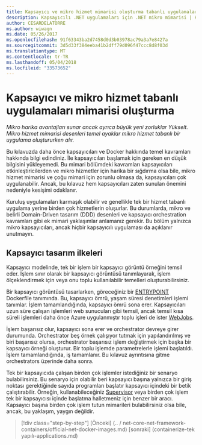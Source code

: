 ```yaml
---
title: Kapsayıcı ve mikro hizmet mimarisi oluşturma tabanlı uygulamaları
description: Kapsayıcılı .NET uygulamaları için .NET mikro mimarisi | Kapsayıcı ve mikro hizmet mimarisi oluşturma tabanlı uygulamaları
author: CESARDELATORRE
ms.author: wiwagn
ms.date: 05/26/2017
ms.openlocfilehash: 91f63343ba2d7458d0d3b03978ac79a3a7e8427a
ms.sourcegitcommit: 3d5d33f384eeba41b2dff79d096f47ccc8d8f03d
ms.translationtype: MT
ms.contentlocale: tr-TR
ms.lasthandoff: 05/04/2018
ms.locfileid: "33573652"
---
```

# <a name="architecting-container--and-microservice-based-applications"></a>Kapsayıcı ve mikro hizmet tabanlı uygulamaları mimarisi oluşturma

*Mikro harika avantajları sunar ancak ayrıca büyük yeni zorluklar Yükselt. Mikro hizmet mimarisi desenleri temel ayaklar mikro hizmet tabanlı bir uygulama oluştururken alır.*

Bu kılavuzda daha önce kapsayıcıları ve Docker hakkında temel kavramları hakkında bilgi edindiniz. İle kapsayıcıları başlamak için gereken en düşük bilgisini yükleyemedi. Bu mimari bölümdeki kavramları kapsayıcıları etkinleştiricilerden ve mikro hizmetler için harika bir sığdırma olsa bile, mikro hizmet mimarisi ve çoğu mimari için zorunlu olmasa da, kapsayıcıları çok uygulanabilir. Ancak, bu kılavuz hem kapsayıcıları zaten sunulan önemini nedeniyle kesişimi odaklanır.

Kuruluş uygulamaları karmaşık olabilir ve genellikle tek bir hizmet tabanlı uygulama yerine birden çok hizmetlerin oluşurlar. Bu durumlarda, mikro ve belirli Domain-Driven tasarım (DDD) desenleri ve kapsayıcı orchestration kavramları gibi ek mimari yaklaşımlar anlamanız gerekir. Bu bölüm yalnızca mikro kapsayıcıları, ancak hiçbir kapsayıcılı uygulaması da açıklanır unutmayın.

## <a name="container-design-principles"></a>Kapsayıcı tasarım ilkeleri

Kapsayıcı modelinde, tek bir işlem bir kapsayıcı görüntü örneğini temsil eder. İşlem sınır olarak bir kapsayıcı görüntüsü tanımlayarak, işlem ölçeklendirmek için veya onu toplu kullanılabilir temelleri oluşturabilirsiniz.

Bir kapsayıcı görüntüsü tasarlarken, göreceğiniz bir [ENTRYPOINT](https://docs.docker.com/engine/reference/builder/) Dockerfile tanımında. Bu, kapsayıcı ömrü, yaşam süresi denetimleri işlemi tanımlar. İşlem tamamlandığında, kapsayıcı ömrü sona erer. Kapsayıcıları uzun süre çalışan işlemleri web sunucuları gibi temsil, ancak temsil kısa süreli işlemleri daha önce Azure uygulanmıştır toplu işleri de ister [WebJobs](https://docs.microsoft.com/azure/app-service-web/websites-webjobs-resources).

İşlem başarısız olur, kapsayıcı sona erer ve orchestrator devreye girer durumunda. Orchestrator beş örnek çalışıyor tutmak için yapılandırılmış ve biri başarısız olursa, orchestrator başarısız işlem değiştirmek için başka bir kapsayıcı örneği oluşturur. Bir toplu işlemde parametrelerle işlemi başlatıldı. İşlem tamamlandığında, iş tamamlanır. Bu kılavuz ayrıntısına gitme orchestrators üzerinde daha sonra.

Tek bir kapsayıcıda çalışan birden çok işlemler istediğiniz bir senaryo bulabilirsiniz. Bu senaryo için olabilir beri kapsayıcı başına yalnızca bir giriş noktası gerektiğinde sayıda programları başlatır kapsayıcı içindeki bir betik çalıştırabilir. Örneğin, kullanabileceğiniz [Supervisor](http://supervisord.org/) veya birden çok işlem tek bir kapsayıcısı içinde başlatma halletmeniz için benzer bir aracı. Kapsayıcı başına birden çok işlem tutun mimarileri bulabilirsiniz olsa bile, ancak, bu yaklaşım, yaygın değildir.


>[!div class="step-by-step"]
[Önceki] (.. / net-core-net-framework-containers/official-net-docker-images.md) [sonraki] (containerize-tek yapılı-applications.md)
